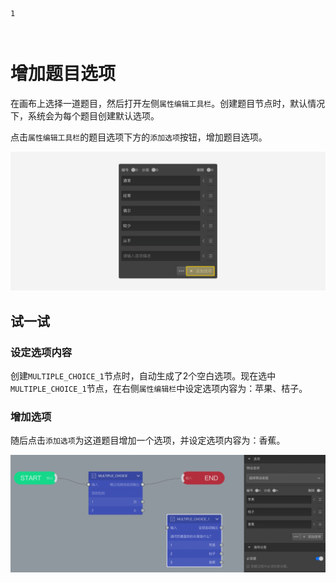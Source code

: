 ```index
1
```
```tag

```
```summary

```
# 增加题目选项

在画布上选择一道题目，然后打开左侧`属性编辑工具栏`。创建题目节点时，默认情况下，系统会为每个题目创建默认选项。

点击`属性编辑工具栏`的题目选项下方的`添加选项`按钮，增加题目选项。

<img src='./assets/02addOption/add-choice.png'>

## 试一试

### 设定选项内容
创建`MULTIPLE_CHOICE_1`节点时，自动生成了2个空白选项。现在选中`MULTIPLE_CHOICE_1`节点，在右侧`属性编辑栏`中设定选项内容为：苹果、桔子。

### 增加选项
随后点击`添加选项`为这道题目增加一个选项，并设定选项内容为：香蕉。

<img src='./assets/02addOption/addNewOption.png'>
